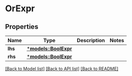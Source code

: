 # OrExpr

## Properties
Name | Type | Description | Notes
------------ | ------------- | ------------- | -------------
**lhs** | [***models::BoolExpr**](BoolExpr.md) |  | 
**rhs** | [***models::BoolExpr**](BoolExpr.md) |  | 

[[Back to Model list]](../README.md#documentation-for-models) [[Back to API list]](../README.md#documentation-for-api-endpoints) [[Back to README]](../README.md)


